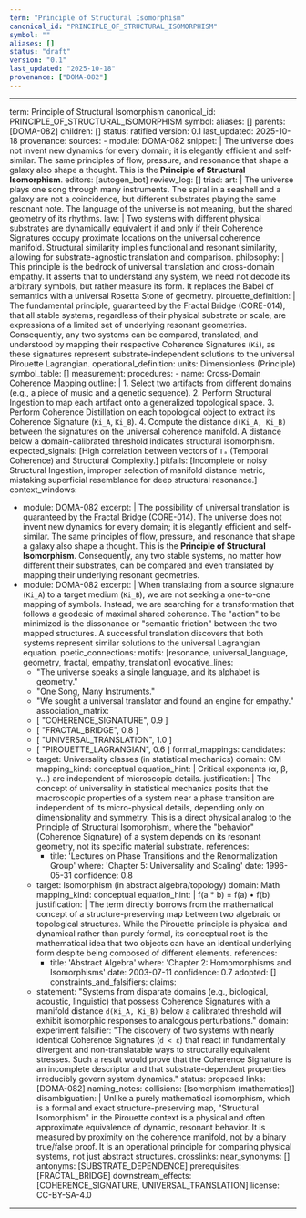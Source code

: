```yaml
---
term: "Principle of Structural Isomorphism"
canonical_id: "PRINCIPLE_OF_STRUCTURAL_ISOMORPHISM"
symbol: ""
aliases: []
status: "draft"
version: "0.1"
last_updated: "2025-10-18"
provenance: ["DOMA-082"]
---
```


---
term: Principle of Structural Isomorphism
canonical_id: PRINCIPLE_OF_STRUCTURAL_ISOMORPHISM
symbol: 
aliases: []
parents: [DOMA-082]
children: []
status: ratified
version: 0.1
last_updated: 2025-10-18
provenance:
  sources:
    - module: DOMA-082
      snippet: |
        The universe does not invent new dynamics for every domain; it is elegantly efficient and self-similar. The same principles of flow, pressure, and resonance that shape a galaxy also shape a thought. This is the **Principle of Structural Isomorphism**.
  editors: [autogen_bot]
  review_log: []
triad:
  art: |
    The universe plays one song through many instruments. The spiral in a seashell and a galaxy are not a coincidence, but different substrates playing the same resonant note. The language of the universe is not meaning, but the shared geometry of its rhythms.
  law: |
    Two systems with different physical substrates are dynamically equivalent if and only if their Coherence Signatures occupy proximate locations on the universal coherence manifold. Structural similarity implies functional and resonant similarity, allowing for substrate-agnostic translation and comparison.
  philosophy: |
    This principle is the bedrock of universal translation and cross-domain empathy. It asserts that to understand any system, we need not decode its arbitrary symbols, but rather measure its form. It replaces the Babel of semantics with a universal Rosetta Stone of geometry.
pirouette_definition: |
  The fundamental principle, guaranteed by the Fractal Bridge (CORE-014), that all stable systems, regardless of their physical substrate or scale, are expressions of a limited set of underlying resonant geometries. Consequently, any two systems can be compared, translated, and understood by mapping their respective Coherence Signatures (`Ki`), as these signatures represent substrate-independent solutions to the universal Pirouette Lagrangian.
operational_definition:
  units: Dimensionless (Principle)
  symbol_table: []
  measurement:
    procedures:
      - name: Cross-Domain Coherence Mapping
        outline: |
          1. Select two artifacts from different domains (e.g., a piece of music and a genetic sequence).
          2. Perform Structural Ingestion to map each artifact onto a generalized topological space.
          3. Perform Coherence Distillation on each topological object to extract its Coherence Signature (`Ki_A`, `Ki_B`).
          4. Compute the distance `d(Ki_A, Ki_B)` between the signatures on the universal coherence manifold. A distance below a domain-calibrated threshold indicates structural isomorphism.
        expected_signals: [High correlation between vectors of `Tₐ` (Temporal Coherence) and Structural Complexity.]
        pitfalls: [Incomplete or noisy Structural Ingestion, improper selection of manifold distance metric, mistaking superficial resemblance for deep structural resonance.]
context_windows:
  - module: DOMA-082
    excerpt: |
      The possibility of universal translation is guaranteed by the Fractal Bridge (CORE-014). The universe does not invent new dynamics for every domain; it is elegantly efficient and self-similar. The same principles of flow, pressure, and resonance that shape a galaxy also shape a thought. This is the **Principle of Structural Isomorphism**. Consequently, any two stable systems, no matter how different their substrates, can be compared and even translated by mapping their underlying resonant geometries.
  - module: DOMA-082
    excerpt: |
      When translating from a source signature (`Ki_A`) to a target medium (`Ki_B`), we are not seeking a one-to-one mapping of symbols. Instead, we are searching for a transformation that follows a geodesic of maximal shared coherence. The "action" to be minimized is the dissonance or "semantic friction" between the two mapped structures. A successful translation discovers that both systems represent similar solutions to the universal Lagrangian equation.
poetic_connections:
  motifs: [resonance, universal_language, geometry, fractal, empathy, translation]
  evocative_lines:
    - "The universe speaks a single language, and its alphabet is geometry."
    - "One Song, Many Instruments."
    - "We sought a universal translator and found an engine for empathy."
  association_matrix:
    - [ "COHERENCE_SIGNATURE", 0.9 ]
    - [ "FRACTAL_BRIDGE", 0.8 ]
    - [ "UNIVERSAL_TRANSLATION", 1.0 ]
    - [ "PIROUETTE_LAGRANGIAN", 0.6 ]
formal_mappings:
  candidates:
    - target: Universality classes (in statistical mechanics)
      domain: CM
      mapping_kind: conceptual
      equation_hint: |
        Critical exponents (α, β, γ...) are independent of microscopic details.
      justification: |
        The concept of universality in statistical mechanics posits that the macroscopic properties of a system near a phase transition are independent of its micro-physical details, depending only on dimensionality and symmetry. This is a direct physical analog to the Principle of Structural Isomorphism, where the "behavior" (Coherence Signature) of a system depends on its resonant geometry, not its specific material substrate.
      references:
        - title: 'Lectures on Phase Transitions and the Renormalization Group'
          where: 'Chapter 5: Universality and Scaling'
          date: 1996-05-31
      confidence: 0.8
    - target: Isomorphism (in abstract algebra/topology)
      domain: Math
      mapping_kind: conceptual
      equation_hint: |
        f(a * b) = f(a) • f(b)
      justification: |
        The term directly borrows from the mathematical concept of a structure-preserving map between two algebraic or topological structures. While the Pirouette principle is physical and dynamical rather than purely formal, its conceptual root is the mathematical idea that two objects can have an identical underlying form despite being composed of different elements.
      references:
        - title: 'Abstract Algebra'
          where: 'Chapter 2: Homomorphisms and Isomorphisms'
          date: 2003-07-11
      confidence: 0.7
  adopted: []
constraints_and_falsifiers:
  claims:
    - statement: "Systems from disparate domains (e.g., biological, acoustic, linguistic) that possess Coherence Signatures with a manifold distance `d(Ki_A, Ki_B)` below a calibrated threshold will exhibit isomorphic responses to analogous perturbations."
      domain: experiment
      falsifier: "The discovery of two systems with nearly identical Coherence Signatures (`d < ε`) that react in fundamentally divergent and non-translatable ways to structurally equivalent stresses. Such a result would prove that the Coherence Signature is an incomplete descriptor and that substrate-dependent properties irreducibly govern system dynamics."
      status: proposed
      links: [DOMA-082]
naming_notes:
  collisions: [Isomorphism (mathematics)]
  disambiguation: |
    Unlike a purely mathematical isomorphism, which is a formal and exact structure-preserving map, "Structural Isomorphism" in the Pirouette context is a physical and often approximate equivalence of dynamic, resonant behavior. It is measured by proximity on the coherence manifold, not by a binary true/false proof. It is an operational principle for comparing physical systems, not just abstract structures.
crosslinks:
  near_synonyms: []
  antonyms: [SUBSTRATE_DEPENDENCE]
  prerequisites: [FRACTAL_BRIDGE]
  downstream_effects: [COHERENCE_SIGNATURE, UNIVERSAL_TRANSLATION]
license: CC-BY-SA-4.0
---
